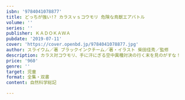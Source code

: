 ```yaml
---
isbn: '9784041078877'
title: どっちが強い!? カラスｖｓコウモリ 危険な鳥獣エアバトル
volume: ''
series: ''
publisher: ＫＡＤＯＫＡＷＡ
pubdate: '2019-07-11'
cover: 'https://cover.openbd.jp/9784041078877.jpg'
author: スライウム／著 ブラックインクチーム／著・イラスト 柴田佳秀／監修
description: カラス対コウモリ、手に汗にぎる空中異種対決の行く末を見のがすな！
price: '960'
genre: ''
target: 児童
format: 全集・双書
content: 自然科学総記

---
```

